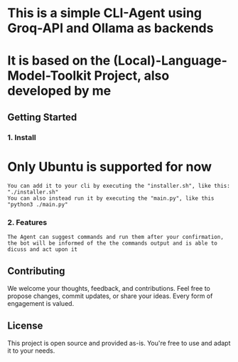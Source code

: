 # This is a simple CLI-Agent using Groq-API and Ollama as backends
# It is based on the (Local)-Language-Model-Toolkit Project, also developed by me

## Getting Started

### 1. Install
  # Only Ubuntu is supported for now
    You can add it to your cli by executing the "installer.sh", like this: "./installer.sh"
    You can also instead run it by executing the "main.py", like this "python3 ./main.py"

### 2. Features
    The Agent can suggest commands and run them after your confirmation, the bot will be informed of the the commands output and is able to dicuss and act upon it

## Contributing

We welcome your thoughts, feedback, and contributions. Feel free to propose changes, commit updates, or share your ideas. Every form of engagement is valued.

## License

This project is open source and provided as-is. You're free to use and adapt it to your needs.
